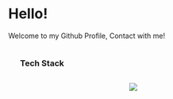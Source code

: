 <h1>Hello!</h1>
<p>Welcome to my Github Profile, Contact with me!</p>
<div id="user-content-toc">
  <ul align="left">
    <summary><h3 style="display: inline-block">Tech Stack</h3></summary>
  </ul>
</div>
<!--tech stack icons-->
<p align="center">
  <a href="https://skillicons.dev">
    <img src="https://skillicons.dev/icons?i=git,bootstrap,css,discord,docker,dynamodb,express,figma,firebase,github,html,idea,java,js,kotlin,linux,md,materialui,php,laravel,mongodb,mysql,nextjs,nodejs,postman,py,react,redux,tailwind,ts,vscode&perline=14" />
  </a>
</p>
